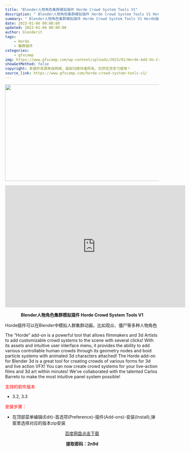 ```yaml
---
title: "Blender人物角色集群模拟插件 Horde Crowd System Tools V1"
description: "﻿ Blender人物角色集群模拟插件 Horde Crowd System Tools V1 Horde插件可以在Blender中模拟人群集群动画，比如观众、僵尸等多种人物角色 The “Horde..."
summary: "﻿ Blender人物角色集群模拟插件 Horde Crowd System Tools V1 Horde插件可以在Blender中模拟人群集群动画，比如观众、僵尸等多种人物角色 The “Horde..."
date: 2023-01-06 00:00:00
updated: 2023-01-06 00:00:00
author: blenderit
tags: 
    - Horde
    - 集群插件
categories:
    - gfxcamp
img: https://www.gfxcamp.com/wp-content/uploads/2023/01/Horde-Add-On-Crowd-System-Tools.jpg
showGetMethod: false
copyright: 本插件资源来自网络，版权归原作者所有，仅供交流学习使用！
source_link: https://www.gfxcamp.com/horde-crowd-system-tools-v1/
---
```

<div><p><img decoding="async" class="aligncenter size-full wp-image-109367" src="https://www.gfxcamp.com/wp-content/uploads/2023/01/Horde-Add-On-Crowd-System-Tools.jpg" data-src="https://www.gfxcamp.com/wp-content/uploads/2023/01/Horde-Add-On-Crowd-System-Tools.jpg" alt="" width="590" height="316" data-srcset="https://www.gfxcamp.com/wp-content/uploads/2023/01/Horde-Add-On-Crowd-System-Tools.jpg 590w, https://www.gfxcamp.com/wp-content/uploads/2023/01/Horde-Add-On-Crowd-System-Tools-150x80.jpg 150w" data-sizes="(max-width: 590px) 100vw, 590px"></p><p style="text-align: center;"><iframe loading="lazy" src="https://player.youku.com/embed/XNTkzNDE0ODMyMA==" width="590" height="400" frameborder="0" allowfullscreen="allowfullscreen" data-mce-fragment="1"><span data-mce-type="bookmark" style="display: inline-block; width: 0px; overflow: hidden; line-height: 0;" class="mce_SELRES_start">﻿</span></iframe></p><p style="text-align: center;"><strong>Blender人物角色集群模拟插件 Horde Crowd System Tools V1</strong></p><p>Horde插件可以在Blender中模拟人群集群动画，比如观众、僵尸等多种人物角色</p><p>The “Horde” add-on is a powerful tool that allows filmmakers and 3d Artists to add customizable crowd systems to the scene with several clicks! With its assets and intuitive user interface menu, it provides the ability to add various controllable human crowds through its geometry nodes and boid particle systems with animated 3d characters attached! The Horde add-on for Blender 3d is a great tool for creating crowds of various forms for 3d and live action VFX! You can now create crowd systems for your live-action films and 3d art within minutes! We’ve collaborated with the talented Carlos Barreto to make the most intuitive panel system possible!</p><p><span style="color: #ff0000;">支持的软件版本</span></p><ul>
<li>3.2, 3.3</li>
</ul><p><span style="color: #ff0000;">安装步骤：</span></p><ul>
<li>在顶部菜单编辑(Edit)-首选项(Preference)-插件(Add-ons)-安装(Install),弹窗里选择对应的版本zip安装</li>
</ul><p style="text-align: center;"><a class="maxbutton-3 maxbutton maxbutton-baidu" target="_blank" rel="noopener" href="https://pan.baidu.com/s/15nqNZEzKFPrDHURL9eW9jQ?pwd=2n9d"><span class="mb-text">百度网盘点击下载</span></a></p><p style="text-align: center;"><strong>提取密码：2n9d</strong></p></div>